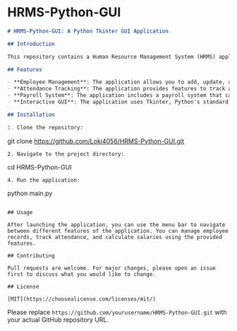 # HRMS-Python-GUI

```markdown
# HRMS-Python-GUI: A Python Tkinter GUI Application

## Introduction

This repository contains a Human Resource Management System (HRMS) application built with Python and Tkinter. The application provides a comprehensive solution for managing employee data.

## Features

- **Employee Management**: The application allows you to add, update, and delete employee records.
- **Attendance Tracking**: The application provides features to track and manage employee attendance.
- **Payroll System**: The application includes a payroll system that calculates employee salaries based on their attendance.
- **Interactive GUI**: The application uses Tkinter, Python's standard GUI package, to provide an interactive user interface.

## Installation

1. Clone the repository:
   ```
   git clone https://github.com/Loki4056/HRMS-Python-GUI.git
   ```
2. Navigate to the project directory:
   ```
   cd HRMS-Python-GUI
   ```
4. Run the application:
   ```
   python main.py
   ```

## Usage

After launching the application, you can use the menu bar to navigate between different features of the application. You can manage employee records, track attendance, and calculate salaries using the provided features.

## Contributing

Pull requests are welcome. For major changes, please open an issue first to discuss what you would like to change.

## License

[MIT](https://choosealicense.com/licenses/mit/)
```
Please replace `https://github.com/yourusername/HRMS-Python-GUI.git` with your actual GitHub repository URL.
